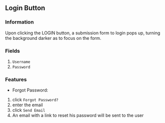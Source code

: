 ## Login Button

### Information

Upon clicking the LOGIN button, a submission form to login pops up, turning the background darker as to focus on the form.

### Fields
1. `Username`
2. `Password`

### Features

- Forgot Password: 
1. click `Forgot Password?`
2. enter the email
3. click `Send Email`
4. An email with a link to reset his password will be sent to the user